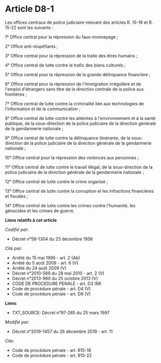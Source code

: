 # Article D8-1

Les offices centraux de police judiciaire relevant des articles R. 15-18 et R. 15-22 sont les suivants :

1° Office central pour la répression du faux-monnayage ;

2° Office anti-stupéfiants ;

3° Office central pour la répression de la traite des êtres humains ;

4° Office central de lutte contre le trafic des biens culturels ;

5° Office central pour la répression de la grande délinquance financière ;

6° Office central pour la répression de l'immigration irrégulière et de l'emploi d'étrangers sans titre de la direction
centrale de la police aux frontières ;

7° Office central de lutte contre la criminalité liée aux technologies de l'information et de la communication ;

8° Office central de lutte contre les atteintes à l'environnement et à la santé publique, de la sous-direction de la police
judiciaire de la direction générale de la gendarmerie nationale ;

9° Office central de lutte contre la délinquance itinérante, de la sous-direction de la police judiciaire de la direction
générale de la gendarmerie nationale ;

10° Office central pour la répression des violences aux personnes ;

11° Office central de lutte contre le travail illégal, de la sous-direction de la police judiciaire de la direction générale
de la gendarmerie nationale ;

12° Office central de lutte contre le crime organisé ;

13° Office central de lutte contre la corruption et les infractions financières et fiscales ;

14° Office central de lutte contre les crimes contre l'humanité, les génocides et les crimes de guerre.

**Liens relatifs à cet article**

_Codifié par_:

  - Décret n°58-1304 du 23 décembre 1958

_Cité par_:

  - Arrêté du 15 mai 1996 - art. 2 (Ab)
  - Arrêté du 5 août 2009 - art. 6 (V)
  - Arrêté du 24 août 2009 (V)
  - Décret n°2010-569 du 28 mai 2010 - art. 2 (V)
  - Décret n°2013-960 du 25 octobre 2013 (V)
  - CODE DE PROCEDURE PENALE - art. D3 (M)
  - Code de procédure pénale - art. D4 (V)
  - Code de procédure pénale - art. D8 (V)

**Liens**:

  - TXT_SOURCE: Décret n°97-285 du 25 mars 1997

_Modifié par_:

  - Décret n°2019-1457 du 26 décembre 2019 - art. 11

_Cite_:

  - Code de procédure pénale - art. R15-18
  - Code de procédure pénale - art. R15-22
